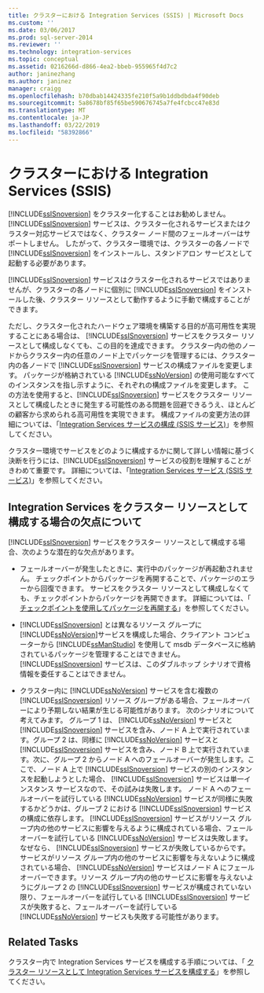 ```yaml
---
title: クラスターにおける Integration Services (SSIS) | Microsoft Docs
ms.custom: ''
ms.date: 03/06/2017
ms.prod: sql-server-2014
ms.reviewer: ''
ms.technology: integration-services
ms.topic: conceptual
ms.assetid: 0216266d-d866-4ea2-bbeb-955965f4d7c2
author: janinezhang
ms.author: janinez
manager: craigg
ms.openlocfilehash: b70dbab14424335fe210f5a9b1ddbdbda4f90deb
ms.sourcegitcommit: 5a8678bf85f65be590676745a7fe4fcbcc47e83d
ms.translationtype: MT
ms.contentlocale: ja-JP
ms.lasthandoff: 03/22/2019
ms.locfileid: "58392866"
---
```

# <a name="integration-services-ssis-in-a-cluster"></a>クラスターにおける Integration Services (SSIS)
  [!INCLUDE[ssISnoversion](../../includes/ssisnoversion-md.md)] をクラスター化することはお勧めしません。[!INCLUDE[ssISnoversion](../../includes/ssisnoversion-md.md)] サービスは、クラスター化されるサービスまたはクラスター対応サービスではなく、クラスター ノード間のフェールオーバーはサポートしません。 したがって、クラスター環境では、クラスターの各ノードで [!INCLUDE[ssISnoversion](../../includes/ssisnoversion-md.md)] をインストールし、スタンドアロン サービスとして起動する必要があります。  
  
 [!INCLUDE[ssISnoversion](../../includes/ssisnoversion-md.md)] サービスはクラスター化されるサービスではありませんが、クラスターの各ノードに個別に [!INCLUDE[ssISnoversion](../../includes/ssisnoversion-md.md)] をインストールした後、クラスター リソースとして動作するように手動で構成することができます。  
  
 ただし、クラスター化されたハードウェア環境を構築する目的が高可用性を実現することにある場合は、 [!INCLUDE[ssISnoversion](../../includes/ssisnoversion-md.md)] サービスをクラスター リソースとして構成しなくても、この目的を達成できます。  クラスター内の他のノードからクラスター内の任意のノード上でパッケージを管理するには、クラスター内の各ノードで [!INCLUDE[ssISnoversion](../../includes/ssisnoversion-md.md)] サービスの構成ファイルを変更します。 パッケージが格納されている [!INCLUDE[ssNoVersion](../../includes/ssnoversion-md.md)] の使用可能なすべてのインスタンスを指し示すように、それぞれの構成ファイルを変更します。 この方法を使用すると、[!INCLUDE[ssISnoversion](../../includes/ssisnoversion-md.md)] サービスをクラスター リソースとして構成したときに発生する可能性のある問題を回避できるうえ、ほとんどの顧客から求められる高可用性を実現できます。 構成ファイルの変更方法の詳細については、「[Integration Services サービスの構成 (SSIS サービス)](integration-services-service-ssis-service.md)」を参照してください。  
  
 クラスター環境でサービスをどのように構成するかに関して詳しい情報に基づく決断を行うには、[!INCLUDE[ssISnoversion](../../includes/ssisnoversion-md.md)] サービスの役割を理解することがきわめて重要です。 詳細については、「[Integration Services サービス (SSIS サービス)](integration-services-service-ssis-service.md)」を参照してください。  
  
## <a name="understanding-the-disadvantages-of-configuring-integration-services-as-a-cluster-resource"></a>Integration Services をクラスター リソースとして構成する場合の欠点について  
 [!INCLUDE[ssISnoversion](../../includes/ssisnoversion-md.md)] サービスをクラスター リソースとして構成する場合、次のような潜在的な欠点があります。  
  
-   フェールオーバーが発生したときに、実行中のパッケージが再起動されません。 チェックポイントからパッケージを再開することで、パッケージのエラーから回復できます。 サービスをクラスター リソースとして構成しなくても、チェックポイントからパッケージを再開できます。 詳細については、「 [チェックポイントを使用してパッケージを再開する](../packages/restart-packages-by-using-checkpoints.md)」を参照してください。  
  
-   [!INCLUDE[ssISnoversion](../../includes/ssisnoversion-md.md)] とは異なるリソース グループに [!INCLUDE[ssNoVersion](../../includes/ssnoversion-md.md)]サービスを構成した場合、クライアント コンピューターから [!INCLUDE[ssManStudio](../../includes/ssmanstudio-md.md)] を使用して msdb データベースに格納されているパッケージを管理することはできません。 [!INCLUDE[ssISnoversion](../../includes/ssisnoversion-md.md)] サービスは、このダブルホップ シナリオで資格情報を委任することはできません。  
  
-   クラスター内に [!INCLUDE[ssNoVersion](../../includes/ssnoversion-md.md)] サービスを含む複数の [!INCLUDE[ssISnoversion](../../includes/ssisnoversion-md.md)] リソース グループがある場合、フェールオーバーにより予期しない結果が生じる可能性があります。 次のシナリオについて考えてみます。 グループ 1 は、 [!INCLUDE[ssNoVersion](../../includes/ssnoversion-md.md)] サービスと [!INCLUDE[ssISnoversion](../../includes/ssisnoversion-md.md)] サービスを含み、ノード A 上で実行されています。グループ 2 は、同様に [!INCLUDE[ssNoVersion](../../includes/ssnoversion-md.md)] サービスと [!INCLUDE[ssISnoversion](../../includes/ssisnoversion-md.md)] サービスを含み、ノード B 上で実行されています。次に、グループ 2 からノード A へのフェールオーバーが発生します。ここで、ノード A 上で [!INCLUDE[ssISnoversion](../../includes/ssisnoversion-md.md)] サービスの別のインスタンスを起動しようとした場合、 [!INCLUDE[ssISnoversion](../../includes/ssisnoversion-md.md)] サービスは単一インスタンス サービスなので、その試みは失敗します。 ノード A へのフェールオーバーを試行している [!INCLUDE[ssNoVersion](../../includes/ssnoversion-md.md)] サービスが同様に失敗するかどうかは、グループ 2 における [!INCLUDE[ssISnoversion](../../includes/ssisnoversion-md.md)] サービスの構成に依存します。 [!INCLUDE[ssISnoversion](../../includes/ssisnoversion-md.md)] サービスがリソース グループ内の他のサービスに影響を与えるように構成されている場合、フェールオーバーを試行している [!INCLUDE[ssNoVersion](../../includes/ssnoversion-md.md)] サービスは失敗します。なぜなら、 [!INCLUDE[ssISnoversion](../../includes/ssisnoversion-md.md)] サービスが失敗しているからです。 サービスがリソース グループ内の他のサービスに影響を与えないように構成されている場合、 [!INCLUDE[ssNoVersion](../../includes/ssnoversion-md.md)] サービスはノード A にフェールオーバーできます。リソース グループ内の他のサービスに影響を与えないようにグループ 2 の [!INCLUDE[ssISnoversion](../../includes/ssisnoversion-md.md)] サービスが構成されていない限り、フェールオーバーを試行している [!INCLUDE[ssISnoversion](../../includes/ssisnoversion-md.md)] サービスが失敗すると、フェールオーバーを試行している [!INCLUDE[ssNoVersion](../../includes/ssnoversion-md.md)] サービスも失敗する可能性があります。  
  
## <a name="related-tasks"></a>Related Tasks  
 クラスター内で Integration Services サービスを構成する手順については、「 [クラスター リソースとして Integration Services サービスを構成する](../configure-the-integration-services-service-as-a-cluster-resource.md)」を参照してください。  
  
  
